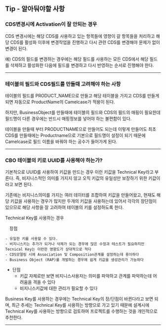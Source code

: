 ## Tip - 알아둬야할 사항

  

### CDS변경시에 Activation이 잘 안되는 경우 

  

CDS 변경시에는 해당 CDS를 사용하고 있는 항목들에 영향이 갈 항목들을 처리하고 해당 CDS를 활성화 이후에 변경작업을 진행하고 다시 관련 CDS를 변경해야 문제가 없이 변경이 된다.

  

예) CDS의 필드를 변경하는 경우에는 해당 필드를 사용하는 모든 CDS에서 해당 필드를 삭제하고 활성화한 다음에 필드를 변경하고 다시 반영하는 순서로 진행해야 한다.

* * *

  

### 테이블의 필드와 CDS필드를 만들때 고려해야 하는 사항

  

테이블의 필드를 PRODUCT\_NAME으로 만들고 해당 테이블을 가지고 CDS를 만들게 되면 자동으로 ProductName의 Camelcase가 적용이 된다.

  

하지만, BusinessObject를 만들때에 테이블의 필드와 CDS의 필드의 매핑이 필요한데 필드명이 다른 경우에는 반드시 매핑정보를 넣어야 하는 불편함이 있다.

  

테이블을 만들때 부터 PRODUCTNAME으로 만들어도 되는데 이렇게 만들어도 최초 CDS를 만들때에는 Productname으로 기본으로 필드명이 설정이 되기 때문에 Camelcase로 필드 이름을 바꿔야 하는 공수가 들어가게 된다.

* * *

###   

### **CBO 테이블의 키로 UUID를 사용해야 하는가?**

  

기본적으로 UUID를 사용하여 키값을 만드는 경우 이런 키값을 Technical Key라고 부른다. 즉, 비지니스적인 의미를 가지지 않고 오직 키값의 유일성만 보장하기 위한 키값이라고 보면 된다.

  

기존에는 비지니스의미를 가지는 여러 데이터를 조합하여 키값을 만들어왔고, 현재도 해당 키값을 사용하는 경우가 많지만 두개의 키값을 사용하는데 있어서 각각의 장단점이 있으므로 해당 사항을 잘 고려하여 테이블의 키를 설정하도록 한다.

  

Technical Key를 사용하는 경우

 장점

    - 유일한 키를 사용할 수 있다.
    - 비지니스키는 추가가 되거나 삭제가 되는 경우에 많은 수정과 테스트가 필요하지만 Tecnical Key는 이런한 영향도가 상대적으로 적다
    - CDS모델링 시에 Association 및 Composition관계를 설정하는데 용이하다
    - Business Object (RAP)를 개발하는 경우에 쉽게 키값을 생성관리가 가능하다
- 단점
    - 키값 자체로만 보면 비지니스사용자는 의미를 파악하고 관계를 파악하는데 어려움을 격을 수 있다
    - 비지니스키값에 대한 관리가 필요할 수 있다

  

Business Key를 사용하는 경우에는 Technical Key의 장/단점이 바뀐다라고 보면 되며, 최근 추세는 Technical Key를 사용하는 방향으로 가고 있기 때문에 설계시에 Technical Key를 사용하는 방향으로 검토하여 프로젝트를 수행하는 것을 개인적으로 추천한다.

* * *

  

  

###